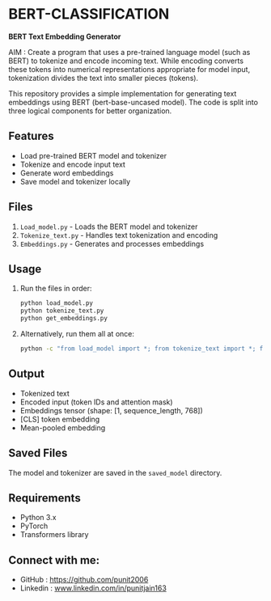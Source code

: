 # BERT-CLASSIFICATION

**BERT Text Embedding Generator**

AIM : Create a program that uses a pre-trained language model (such as BERT) to tokenize and encode incoming text. While encoding converts these tokens into numerical representations appropriate for model input, tokenization divides the text into smaller pieces (tokens). 

This repository provides a simple implementation for generating text embeddings using BERT (bert-base-uncased model). The code is split into three logical components for better organization.

## Features
- Load pre-trained BERT model and tokenizer
- Tokenize and encode input text
- Generate word embeddings
- Save model and tokenizer locally

## Files
1. `Load_model.py` - Loads the BERT model and tokenizer
2. `Tokenize_text.py` - Handles text tokenization and encoding
3. `Embeddings.py` - Generates and processes embeddings

## Usage
1. Run the files in order:
   ```bash
   python load_model.py
   python tokenize_text.py
   python get_embeddings.py
   ```
2. Alternatively, run them all at once:
   ```bash
   python -c "from load_model import *; from tokenize_text import *; from get_embeddings import *"
   ```

## Output
- Tokenized text
- Encoded input (token IDs and attention mask)
- Embeddings tensor (shape: [1, sequence_length, 768])
- [CLS] token embedding
- Mean-pooled embedding

## Saved Files
The model and tokenizer are saved in the `saved_model` directory.

## Requirements
- Python 3.x
- PyTorch
- Transformers library

## Connect with me:
 - GitHub : https://github.com/punit2006
 - Linkedin : www.linkedin.com/in/punitjain163
